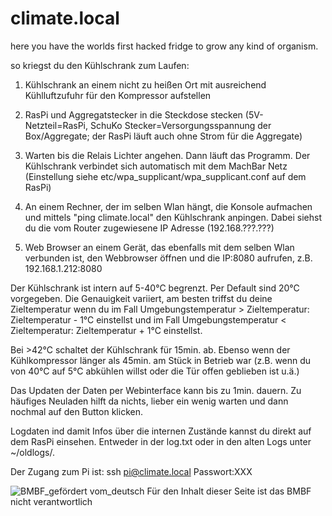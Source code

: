 # climate.local
here you have the worlds first hacked fridge to grow any kind of organism.



so kriegst du den Kühlschrank zum Laufen:

1) Kühlschrank an einem nicht zu heißen Ort mit ausreichend
Kühlluftzufuhr für den Kompressor aufstellen

2) RasPi und Aggregatstecker in die Steckdose stecken
(5V-Netzteil=RasPi, SchuKo Stecker=Versorgungsspannung der
Box/Aggregate; der RasPi läuft auch ohne Strom für die Aggregate)

3) Warten bis die Relais Lichter angehen. Dann läuft das Programm. Der
Kühlschrank verbindet sich automatisch mit dem MachBar Netz (Einstellung
siehe etc/wpa_supplicant/wpa_supplicant.conf auf dem RasPi)

4) An einem Rechner, der im selben Wlan hängt, die Konsole aufmachen und
mittels "ping climate.local" den Kühlschrank anpingen. Dabei siehst du
die vom Router zugewiesene IP Adresse (192.168.???.???)

5) Web Browser an einem Gerät, das ebenfalls mit dem selben Wlan
verbunden ist, den Webbrowser öffnen und die IP:8080 aufrufen, z.B.
192.168.1.212:8080

Der Kühlschrank ist intern auf 5-40°C begrenzt. Per Default sind 20°C
vorgegeben. Die Genauigkeit variiert, am besten triffst du deine
Zieltemperatur wenn du im Fall
Umgebungstemperatur > Zieltemperatur: Zieltemperatur - 1°C einstellst
und im Fall
Umgebungstemperatur < Zieltemperatur: Zieltemperatur + 1°C einstellst.

Bei >42°C schaltet der Kühlschrank für 15min. ab. Ebenso wenn der
Kühlkompressor länger als 45min. am Stück in Betrieb war (z.B. wenn du
von 40°C auf 5°C abkühlen willst oder die Tür offen geblieben ist u.ä.)

Das Updaten der Daten per Webinterface kann bis zu 1min. dauern. Zu
häufiges Neuladen hilft da nichts, lieber ein wenig warten und dann
nochmal auf den Button klicken.

Logdaten ind damit Infos über die internen Zustände kannst du direkt auf
dem RasPi einsehen. Entweder in der log.txt oder in den alten Logs unter
~/oldlogs/.

Der Zugang zum Pi ist: ssh pi@climate.local
Passwort:XXX

![BMBF_gefördert vom_deutsch](https://user-images.githubusercontent.com/29493121/154106082-bd94244b-91b7-4321-b3c2-514690e07f42.jpg)
Für den Inhalt dieser Seite ist das BMBF nicht verantwortlich
